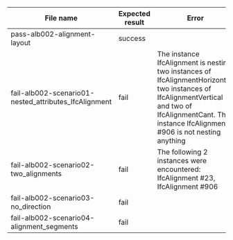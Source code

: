 | File name | Expected result | Error | Description |
|-------|---------|--------|-------|
| pass-alb002-alignment-layout| success |    | |
| fail-alb002-scenario01-nested_attributes_IfcAlignment| fail | The instance IfcAlignment is nesting two instances of IfcAlignmentHorizontal, two instances of IfcAlignmentVertical and two of IfcAlignmentCant. The instance IfcAlignment #906 is not nesting anything | Error is descriptive or exactly the error in pytest? If exactly, multiple rows for errors in each file? New file for each error?  |
| fail-alb002-scenario02-two_alignments| fail | The following 2 instances were encountered: IfcAlignment #23, IfcAlignment #906 | For IfcAlignmentHorizontal, IfcAlignmentVertical and IfcAlignmentCant|    
| fail-alb002-scenario03-no_direction| fail | |  |
| fail-alb002-scenario04-alignment_segments| fail | |   |